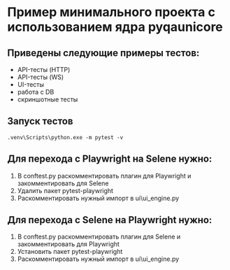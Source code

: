 # Пример минимального проекта с использованием ядра pyqaunicore
## Приведены следующие примеры тестов:
- API-тесты (HTTP)
- API-тесты (WS)
- UI-тесты
- работа с DB
- скриншотные тесты

## Запуск тестов
```
.venv\Scripts\python.exe -m pytest -v
```

## Для перехода с Playwright на Selene нужно:
1. В conftest.py раскомментировать плагин для Playwright и закомментировать для Selene
2. Удалить пакет pytest-playwright
3. Раскомментировать нужный импорт в ui\ui_engine.py

## Для перехода с Selene на Playwright нужно:
1. В conftest.py раскомментировать плагин для Selene и закомментировать для Playwright
2. Установить пакет pytest-playwright
3. Раскомментировать нужный импорт в ui\ui_engine.py